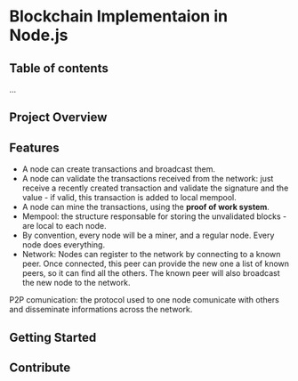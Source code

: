 # Blockchain Implementaion in Node.js

## Table of contents
...

## Project Overview

## Features
- A node can create transactions and broadcast them.
- A node can validate the transactions received from the network: just receive a recently created transaction and validate the signature and the value - if valid, this transaction is added to local mempool.
- A node can mine the transactions, using the **proof of work system**.
- Mempool: the structure responsable for storing the unvalidated blocks - are local to each node.
- By convention, every node will be a miner, and a regular node. Every node does everything.
- Network: Nodes can register to the network by connecting to a known peer. Once connected, this peer can provide the new one a list of known peers, so it can find all the others. The known peer will also broadcast the new node to the network.

P2P comunication: the protocol used to one node comunicate with others and disseminate informations across the network.

## Getting Started

## Contribute

